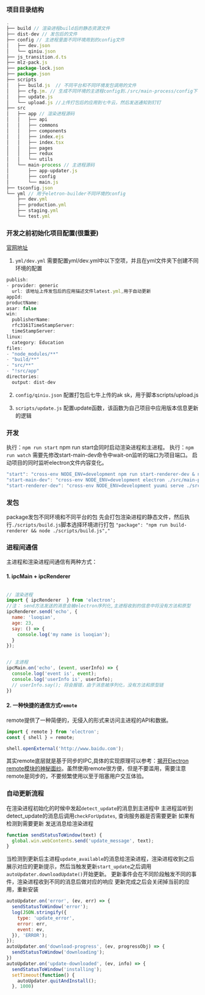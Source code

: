 ### 项目目录结构

```js
.
├── build // 渲染进程build后的静态资源文件
├── dist-dev // 发包后的文件
├── config // 主进程里面不同环境用到的config文件
│   ├── dev.json
│   └── qiniu.json
├── js_transition.d.ts
├── mlz-pack.js
├── package-lock.json
├── package.json
├── scripts
│   ├── build.js  // 不同平台和不同环境发包调用的文件
│   ├── cfg.jm. // 生成不同环境的主进程config到./src/main-process/config下
│   ├── update.js 
│   └── upload.js //上传打包后的应用到七牛云，然后发送通知到钉钉
├── src
│   ├── app // 渲染进程源码
│   │   ├── api
│   │   ├── commons
│   │   ├── components
│   │   ├── index.ejs
│   │   ├── index.tsx
│   │   ├── pages
│   │   ├── redux
│   │   └── utils
│   └── main-process // 主进程源码
│       ├── app-updater.js
│       ├── config
│       └── main.js
├── tsconfig.json
└── yml // 用于eletron-builder不同环境的config
    ├── dev.yml
    ├── production.yml
    ├── staging.yml
    └── test.yml
```

### 开发之前初始化项目配置(很重要)
[官网地址](https://www.electron.build/configuration/configuration)
1. `yml/dev.yml`
需要配置yml/dev.yml中以下空项，并且在yml文件夹下创建不同环境的配置
```js
publish:
- provider: generic
  url: 该地址上传发包后的应用描述文件latest.yml,用于自动更新
appId: 
productName: 
asar: false
win:
  publisherName: 
  rfc3161TimeStampServer:
  timeStampServer: 
linux:
  category: Education
files:
- "node_modules/**"
- "build/**"
- "src/**"
- "!src/app"
directories:
  output: dist-dev
```

2. `config/qiniu.json`
配置打包后七牛上传的ak sk，用于脚本scripts/upload.js

3. `scripts/update.js`
配置update函数，该函数为自己项目中应用版本信息更新的逻辑

### 开发
执行：`npm run start`
npm run start会同时启动渲染进程和主进程。
执行：`npm run watch`
需要先修改start-main-dev命令中wait-on监听的端口为项目端口。
启动项目的同时监听electron文件内容变化。
```js
"start": "cross-env NODE_ENV=development npm run start-renderer-dev & npm run start-main-dev",
"start-main-dev": "cross-env NODE_ENV=development electron ./src/main-process/main.js",
"start-renderer-dev": "cross-env NODE_ENV=development yuumi serve ./src/app/index.tsx",
```

### 发包
package发包不同环境和不同平台的包
先会打包渲染进程的静态文件，然后执行`./scripts/build.js`脚本选择环境进行打包
`"package": "npm run build-renderer && node ./scripts/build.js","`


### 进程间通信
主进程和渲染进程间通信有两种方式：
#### 1. ipcMain + ipcRenderer
```js

// 渲染进程
import { ipcRenderer  } from 'electron';
//注： send方法发送的消息会被electron序列化,主进程收到的信息中将没有方法和原型
ipcRenderer.send('echo', {
  name: 'luoqian',
  age: 23,
  say: () => {
    console.log('my name is luoqian');
  }
});


// 主进程
ipcMain.on('echo', (event, userInfo) => {
  console.log('event is', event);
  console.log('userInfo is', userInfo);
  // userInfo.say(); 将会报错，由于消息被序列化，没有方法和原型链
})
```

#### 2. 一种快捷的通信方式`remote`
remote提供了一种简便的，无侵入的形式来访问主进程的API和数据。
```js
import { remote } from 'electron';
const { shell } = remote;

shell.openExternal('http://www.baidu.com');
```
其实remote底层就是基于同步的IPC,具体的实现原理可以参考：[揭开Electron remote模块的神秘面纱](https://juejin.im/post/5d4b79a3e51d4561b072dcb0#heading-4)。虽然使用remote很方便，但是不要滥用，需要注意remote是同步的，不要频繁使用以至于阻塞用户交互体验。


### 自动更新流程
在渲染进程初始化的时候中发起`detect_update`的消息到主进程中
主进程监听到detect_update的消息后调用`checkForUpdates`, 查询服务器是否需要更新
如果有检测到需要更新 发送消息给渲染进程
```js
function sendStatusToWindow(text) {
  global.win.webContents.send('update_message', text);
}
```
当检测到更新后主进程`update_available`的消息给渲染进程，渲染进程收到之后展示对应的更新提示，然后当触发更新`start_update`之后调用`autoUpdater.downloadUpdate()`开始更新。
更新事件会在不同阶段触发不同的事件，渲染进程收到不同的消息后做对应的响应
更新完成之后会关闭掉当前的应用，重新安装
```js
autoUpdater.on('error', (ev, err) => {
  sendStatusToWindow('error');
  log(JSON.stringify({
    type: 'update_error',
    error: err,
    event: ev,
  }), 'ERROR');
});
autoUpdater.on('download-progress', (ev, progressObj) => {
  sendStatusToWindow('downloading');
})
autoUpdater.on('update-downloaded', (ev, info) => {
  sendStatusToWindow('installing');
  setTimeout(function() {
    autoUpdater.quitAndInstall();  
  }, 1000)
```


